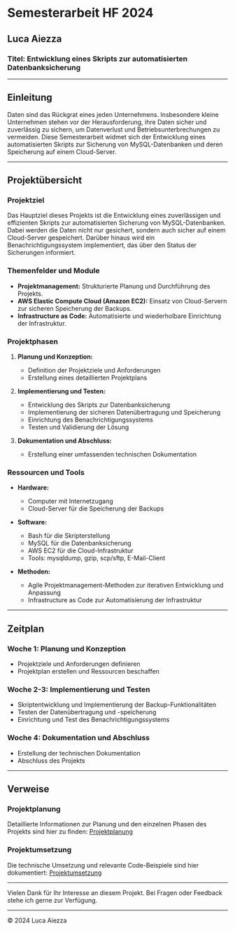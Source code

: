 # Semesterarbeit HF 2024

## Luca Aiezza

### Titel: Entwicklung eines Skripts zur automatisierten Datenbanksicherung

---

## Einleitung

Daten sind das Rückgrat eines jeden Unternehmens. Insbesondere kleine Unternehmen stehen vor der Herausforderung, ihre Daten sicher und zuverlässig zu sichern, um Datenverlust und Betriebsunterbrechungen zu vermeiden. Diese Semesterarbeit widmet sich der Entwicklung eines automatisierten Skripts zur Sicherung von MySQL-Datenbanken und deren Speicherung auf einem Cloud-Server.

---

## Projektübersicht

### Projektziel

Das Hauptziel dieses Projekts ist die Entwicklung eines zuverlässigen und effizienten Skripts zur automatisierten Sicherung von MySQL-Datenbanken. Dabei werden die Daten nicht nur gesichert, sondern auch sicher auf einem Cloud-Server gespeichert. Darüber hinaus wird ein Benachrichtigungssystem implementiert, das über den Status der Sicherungen informiert.

### Themenfelder und Module

- **Projektmanagement:** Strukturierte Planung und Durchführung des Projekts.
- **AWS Elastic Compute Cloud (Amazon EC2):** Einsatz von Cloud-Servern zur sicheren Speicherung der Backups.
- **Infrastructure as Code:** Automatisierte und wiederholbare Einrichtung der Infrastruktur.

### Projektphasen

1. **Planung und Konzeption:**
   - Definition der Projektziele und Anforderungen
   - Erstellung eines detaillierten Projektplans

2. **Implementierung und Testen:**
   - Entwicklung des Skripts zur Datenbanksicherung
   - Implementierung der sicheren Datenübertragung und Speicherung
   - Einrichtung des Benachrichtigungssystems
   - Testen und Validierung der Lösung

3. **Dokumentation und Abschluss:**
   - Erstellung einer umfassenden technischen Dokumentation

### Ressourcen und Tools

- **Hardware:**
  - Computer mit Internetzugang
  - Cloud-Server für die Speicherung der Backups

- **Software:**
  - Bash für die Skripterstellung
  - MySQL für die Datenbanksicherung
  - AWS EC2 für die Cloud-Infrastruktur
  - Tools: mysqldump, gzip, scp/sftp, E-Mail-Client

- **Methoden:**
  - Agile Projektmanagement-Methoden zur iterativen Entwicklung und Anpassung
  - Infrastructure as Code zur Automatisierung der Infrastruktur

---

## Zeitplan

### Woche 1: Planung und Konzeption

- Projektziele und Anforderungen definieren
- Projektplan erstellen und Ressourcen beschaffen

### Woche 2-3: Implementierung und Testen

- Skriptentwicklung und Implementierung der Backup-Funktionalitäten
- Testen der Datenübertragung und -speicherung
- Einrichtung und Test des Benachrichtigungssystems

### Woche 4: Dokumentation und Abschluss

- Erstellung der technischen Dokumentation
- Abschluss des Projekts

---

## Verweise

### Projektplanung

Detaillierte Informationen zur Planung und den einzelnen Phasen des Projekts sind hier zu finden:
[Projektplanung](./Projektplanung/README.md)

### Projektumsetzung

Die technische Umsetzung und relevante Code-Beispiele sind hier dokumentiert:
[Projektumsetzung](./Umsetzung/Readme.md)

---

Vielen Dank für Ihr Interesse an diesem Projekt. Bei Fragen oder Feedback stehe ich gerne zur Verfügung.

---

© 2024 Luca Aiezza
